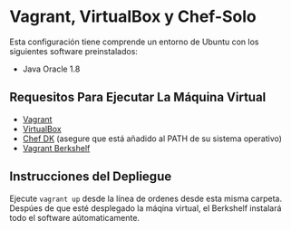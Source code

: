 # Vagrant, VirtualBox y Chef-Solo

Esta configuración tiene comprende un entorno de Ubuntu con los siguientes software preinstalados:

* Java Oracle 1.8


## Requesitos Para Ejecutar La Máquina Virtual

* [Vagrant](https://www.vagrantup.com/downloads.html)
* [VirtualBox](https://www.virtualbox.org/wiki/Downloads)
* [Chef DK](https://downloads.chef.io/chef-dk/) (asegure que está añadido al PATH de su sistema operativo)
* [Vagrant Berkshelf](https://github.com/berkshelf/vagrant-berkshelf)

## Instrucciones del Depliegue

Ejecute ```vagrant up``` desde la línea de ordenes desde esta misma carpeta. Despúes de que esté desplegado la máqina virtual, el Berkshelf instalará todo el software aútomaticamente.

